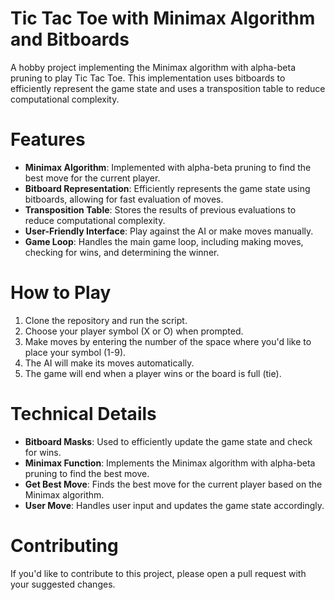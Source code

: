 # **Tic Tac Toe with Minimax Algorithm and Bitboards**

A hobby project implementing the Minimax algorithm with alpha-beta pruning to play Tic Tac Toe. This implementation uses bitboards to efficiently represent the game state and uses a transposition table to reduce computational complexity.

# **Features**
* **Minimax Algorithm**: Implemented with alpha-beta pruning to find the best move for the current player.
* **Bitboard Representation**: Efficiently represents the game state using bitboards, allowing for fast evaluation of moves.
* **Transposition Table**: Stores the results of previous evaluations to reduce computational complexity.
* **User-Friendly Interface**: Play against the AI or make moves manually.
* **Game Loop**: Handles the main game loop, including making moves, checking for wins, and determining the winner.

# **How to Play**

1. Clone the repository and run the script.
2. Choose your player symbol (X or O) when prompted.
3. Make moves by entering the number of the space where you'd like to place your symbol (1-9).
4. The AI will make its moves automatically.
5. The game will end when a player wins or the board is full (tie).

# **Technical Details**

* **Bitboard Masks**: Used to efficiently update the game state and check for wins.
* **Minimax Function**: Implements the Minimax algorithm with alpha-beta pruning to find the best move.
* **Get Best Move**: Finds the best move for the current player based on the Minimax algorithm.
* **User Move**: Handles user input and updates the game state accordingly.

# **Contributing**

If you'd like to contribute to this project, please open a pull request with your suggested changes.
